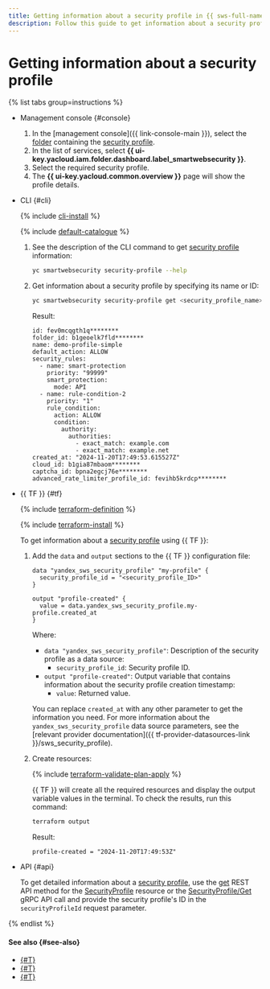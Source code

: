 ```yaml
---
title: Getting information about a security profile in {{ sws-full-name }}
description: Follow this guide to get information about a security profile in {{ sws-full-name }}.
---
```


# Getting information about a security profile

{% list tabs group=instructions %}

- Management console {#console}

  1. In the [management console]({{ link-console-main }}), select the [folder](../../resource-manager/concepts/resources-hierarchy.md#folder) containing the [security profile](../concepts/profiles.md).
  1. In the list of services, select **{{ ui-key.yacloud.iam.folder.dashboard.label_smartwebsecurity }}**.
  1. Select the required security profile.
  1. The **{{ ui-key.yacloud.common.overview }}** page will show the profile details.

- CLI {#cli}

  {% include [cli-install](../../_includes/cli-install.md) %}

  {% include [default-catalogue](../../_includes/default-catalogue.md) %}

  1. See the description of the CLI command to get [security profile](../concepts/profiles.md) information:

      ```bash
      yc smartwebsecurity security-profile --help
      ```

  1. Get information about a security profile by specifying its name or ID:

      ```bash
      yc smartwebsecurity security-profile get <security_profile_name>
      ```

      Result:

      ```text
      id: fev0mcqgth1q********
      folder_id: b1geoelk7fld********
      name: demo-profile-simple
      default_action: ALLOW
      security_rules:
        - name: smart-protection
          priority: "99999"
          smart_protection:
            mode: API
        - name: rule-condition-2
          priority: "1"
          rule_condition:
            action: ALLOW
            condition:
              authority:
                authorities:
                  - exact_match: example.com
                  - exact_match: example.net
      created_at: "2024-11-20T17:49:53.615527Z"
      cloud_id: b1gia87mbaom********
      captcha_id: bpna2egcj76e********
      advanced_rate_limiter_profile_id: fevihb5krdcp********
      ```

- {{ TF }} {#tf}

  {% include [terraform-definition](../../_tutorials/_tutorials_includes/terraform-definition.md) %}

  {% include [terraform-install](../../_includes/terraform-install.md) %}

  To get information about a [security profile](../concepts/profiles.md) using {{ TF }}:

  1. Add the `data` and `output` sections to the {{ TF }} configuration file:

     ```hcl
     data "yandex_sws_security_profile" "my-profile" {
       security_profile_id = "<security_profile_ID>"
     }

     output "profile-created" {
       value = data.yandex_sws_security_profile.my-profile.created_at
     }
     ```

     Where:
     * `data "yandex_sws_security_profile"`: Description of the security profile as a data source:
       * `security_profile_id`: Security profile ID.
     * `output "profile-created"`: Output variable that contains information about the security profile creation timestamp:
       * `value`: Returned value.

     You can replace `created_at` with any other parameter to get the information you need. For more information about the `yandex_sws_security_profile` data source parameters, see the [relevant provider documentation]({{ tf-provider-datasources-link }}/sws_security_profile).

  1. Create resources:

     {% include [terraform-validate-plan-apply](../../_tutorials/_tutorials_includes/terraform-validate-plan-apply.md) %}

     {{ TF }} will create all the required resources and display the output variable values in the terminal. To check the results, run this command:

     ```bash
     terraform output
     ```

     Result:

     ```text
     profile-created = "2024-11-20T17:49:53Z"
     ```

- API {#api}

  To get detailed information about a [security profile](../concepts/profiles.md), use the [get](../api-ref/SecurityProfile/get.md) REST API method for the [SecurityProfile](../api-ref/SecurityProfile/index.md) resource or the [SecurityProfile/Get](../api-ref/grpc/SecurityProfile/get.md) gRPC API call and provide the security profile's ID in the `securityProfileId` request parameter.

{% endlist %}

#### See also {#see-also}

* [{#T}](operation-logs.md)
* [{#T}](waf-profile-get.md)
* [{#T}](arl-profile-get.md)
